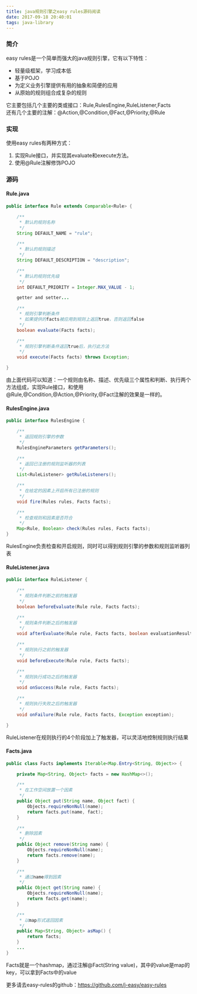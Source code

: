 ```yaml
---
title: java规则引擎之easy rules源码阅读
date: 2017-09-18 20:40:01
tags: java-library
---
```



### 简介

easy rules是一个简单而强大的java规则引擎，它有以下特性：

- 轻量级框架，学习成本低
- 基于POJO
- 为定义业务引擎提供有用的抽象和简便的应用
- 从原始的规则组合成复杂的规则

它主要包括几个主要的类或接口：Rule,RulesEngine,RuleListener,Facts  
还有几个主要的注解：@Action,@Condition,@Fact,@Priority,@Rule

### 实现

使用easy rules有两种方式：

1. 实现Rule接口，并实现其evaluate和execute方法。
2. 使用@Rule注解修饰POJO

### 源码


#### Rule.java
```java
public interface Rule extends Comparable<Rule> {

    /**
     * 默认的规则名称
     */
    String DEFAULT_NAME = "rule";

    /**
     * 默认的规则描述
     */
    String DEFAULT_DESCRIPTION = "description";

    /**
     * 默认的规则优先级
     */
    int DEFAULT_PRIORITY = Integer.MAX_VALUE - 1;

    getter and setter...

    /**
     * 规则引擎判断条件
     * 如果提供的facts被应用到规则上返回true，否则返回false
     */
    boolean evaluate(Facts facts);

    /**
     * 规则引擎判断条件返回true后，执行此方法
     */
    void execute(Facts facts) throws Exception;

}
```
由上面代码可以知道：一个规则由名称、描述、优先级三个属性和判断、执行两个方法组成，实现Rule接口，和使用@Rule,@Condition,@Action,@Priority,@Fact注解的效果是一样的。


#### RulesEngine.java
```java
public interface RulesEngine {

    /**
     * 返回规则引擎的参数
     */
    RulesEngineParameters getParameters();

    /**
     * 返回已注册的规则监听器的列表
     */
    List<RuleListener> getRuleListeners();

    /**
     * 在给定的因素上开启所有已注册的规则
     */
    void fire(Rules rules, Facts facts);

    /**
     * 检查规则和因素是否符合
     */
    Map<Rule, Boolean> check(Rules rules, Facts facts);
}
```
RulesEngine负责检查和开启规则，同时可以得到规则引擎的参数和规则监听器列表


#### RuleListener.java
```java
public interface RuleListener {

    /**
     * 规则条件判断之前的触发器
     */
    boolean beforeEvaluate(Rule rule, Facts facts);

    /**
     * 规则条件判断之后的触发器
     */
    void afterEvaluate(Rule rule, Facts facts, boolean evaluationResult);

    /**
     * 规则执行之前的触发器
     */
    void beforeExecute(Rule rule, Facts facts);

    /**
     * 规则执行成功之后的触发器
     */
    void onSuccess(Rule rule, Facts facts);

    /**
     * 规则执行失败之后的触发器
     */
    void onFailure(Rule rule, Facts facts, Exception exception);

}
```
RuleListener在规则执行的4个阶段加上了触发器，可以灵活地控制规则执行结果


#### Facts.java
```java
public class Facts implements Iterable<Map.Entry<String, Object>> {

    private Map<String, Object> facts = new HashMap<>();

    /**
     * 在工作空间放置一个因素
     */
    public Object put(String name, Object fact) {
        Objects.requireNonNull(name);
        return facts.put(name, fact);
    }

    /**
     * 删除因素
     */
    public Object remove(String name) {
        Objects.requireNonNull(name);
        return facts.remove(name);
    }

    /**
     * 通过name得到因素
     */
    public Object get(String name) {
        Objects.requireNonNull(name);
        return facts.get(name);
    }

    /**
     * 以map形式返回因素
     */
    public Map<String, Object> asMap() {
        return facts;
    }
    ...
}
```
Facts就是一个hashmap，通过注解@Fact(String value)，其中的value是map的key，可以拿到Facts中的value

更多请去easy-rules的github：https://github.com/j-easy/easy-rules

